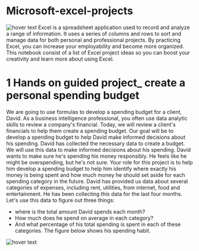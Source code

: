 # Microsoft-excel-projects
<img src="https://www.modano.com/files/images/resources/learning/microsoft_excel/excel_fundamentals/mod_excel_excel_interface.png"  title="hover text">
Excel is a spreadsheet application used to record and analyze a range of information. It uses a series of columns and rows to sort and manage data for both personal and professional projects. By practicing Excel, you can increase your employability and become more organized.  This notebook consist of a list of  Excel project ideas so you can boost your creativity and learn more about using Excel.

# 1 Hands on guided project_ create a personal spending budget
We are going to use formulas to develop a spending budget for a client, David. As a business intelligence professional, you often use data analytic skills to review a company's financial. Today, we will review a client's financials to help them create a spending budget. Our goal will be to develop a spending budget to help David
make informed decisions about his spending. David has collected the necessary data to create a budget. We will use this data to make informed decisions about his spending. David wants to make sure he's spending his money responsibly. He feels like he might be overspending, but he's not sure. Your role for this project is to help him develop a spending budget to help him identify where exactly his money is being spent and how much money he should set aside for each spending category in the future. David has provided us data about several categories of expenses, including rent, utilities, from internet, food and entertainment. He has been collecting this data for the last four months. Let's use this data to figure out three things:
- where is the total amount David spends each month? 
- How much does he spend on average in each category? 
- And what percentage of his total spending is spent in each of these categories.
The figure below shows his spending habit.
<img src=""  title="hover text">
